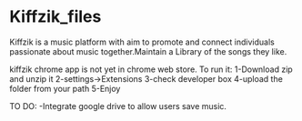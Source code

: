 # Kiffzik_files
Kiffzik is a music platform with aim to promote and connect individuals passionate about music together.Maintain a Library of the songs they like.

kiffzik chrome app is not yet in chrome web store. 
To run it:
1-Download zip and unzip it
2-settings->Extensions
3-check developer box
4-upload the folder from your path
5-Enjoy



TO DO:
-Integrate google drive to allow users save music.
